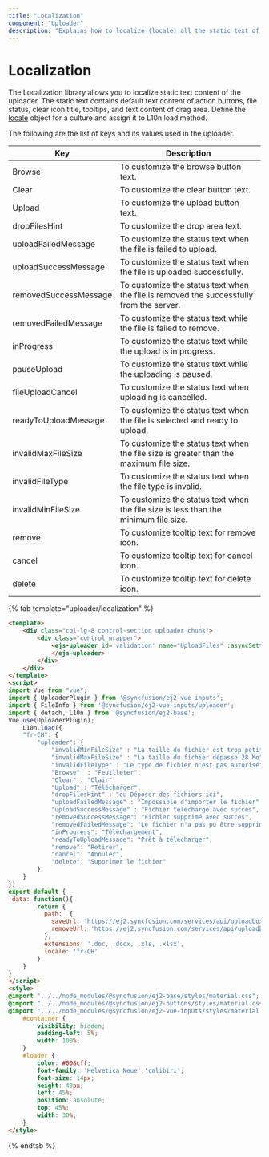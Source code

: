 ```yaml
---
title: "Localization"
component: "Uploader"
description: "Explains how to localize (locale) all the static text of the file upload control using L10n library that helps to adapt with different cultures."
---
```


# Localization

The Localization library allows you to localize static text content of the uploader.
The static text contains default text content of action buttons, file status, clear icon title, tooltips,
and text content of drag area. Define the [locale](../api/uploader/#locale) object for a culture and assign it to L10n load method.

The following are the list of keys and its values used in the uploader.

| Key | Description |
|------------------------|---------|
| Browse | To customize the browse button text.|
| Clear | To customize the clear button text.|
| Upload | To customize the upload button text. |
| dropFilesHint | To customize the drop area text. |
| uploadFailedMessage | To customize the status text when  the file is failed to upload.|
| uploadSuccessMessage | To customize the status text when  the file is uploaded successfully.|
| removedSuccessMessage | To customize the status text when  the file is removed the successfully from the server.|
| removedFailedMessage | To customize the status text while the file is failed to remove.|
| inProgress | To customize the status text while the upload is in progress.|
| pauseUpload | To customize the status text while the uploading is paused.|
| fileUploadCancel | To customize the status text when uploading is cancelled.|
| readyToUploadMessage | To customize the status text when the file is selected and ready to upload.|
| invalidMaxFileSize | To customize the status text when the file size is greater than the maximum file size.|
| invalidFileType | To customize the status text when the file type is invalid.|
| invalidMinFileSize | To customize the status text when the file size is less than the minimum file size. |
| remove | To customize tooltip text for remove icon. |
| cancel | To customize tooltip text for cancel icon. |
| delete | To customize tooltip text for delete icon. |

{% tab template="uploader/localization" %}

```html
<template>
    <div class="col-lg-8 control-section uploader chunk">
        <div class="control_wrapper">
            <ejs-uploader id='validation' name="UploadFiles" :asyncSettings= "path" ref="uploadObj" :locale='locale' :autoUpload = 'false'>
            </ejs-uploader>
        </div>
    </div>
</template>
<script>
import Vue from "vue";
import { UploaderPlugin } from '@syncfusion/ej2-vue-inputs';
import { FileInfo } from '@syncfusion/ej2-vue-inputs/uploader';
import { detach, L10n } from '@syncfusion/ej2-base';
Vue.use(UploaderPlugin);
    L10n.load({
    "fr-CH": {
        "uploader": {
            "invalidMinFileSize" : "La taille du fichier est trop petite! S'il vous plaît télécharger des fichiers avec une taille minimale de 10 Ko",
            "invalidMaxFileSize" : "La taille du fichier dépasse 28 Mo",
            "invalidFileType" : "Le type de fichier n'est pas autorisé",
            "Browse"  : "Feuilleter",
            "Clear" : "Clair",
            "Upload" : "Télécharger",
            "dropFilesHint" : "ou Déposer des fichiers ici",
            "uploadFailedMessage" : "Impossible d'importer le fichier",
            "uploadSuccessMessage" : "Fichier téléchargé avec succès",
            "removedSuccessMessage": "Fichier supprimé avec succès",
            "removedFailedMessage": "Le fichier n'a pas pu être supprimé",
            "inProgress": "Téléchargement",
            "readyToUploadMessage": "Prêt à télécharger",
            "remove": "Retirer",
            "cancel": "Annuler",
            "delete": "Supprimer le fichier"
        }
    }
})
export default {
 data: function(){
        return {
          path:  {
            saveUrl: 'https://ej2.syncfusion.com/services/api/uploadbox/Save',
            removeUrl: 'https://ej2.syncfusion.com/services/api/uploadbox/Remove'
          },
          extensions: '.doc, .docx, .xls, .xlsx',
          locale: 'fr-CH'
        }
    }
}
</script>
<style>
@import "../../node_modules/@syncfusion/ej2-base/styles/material.css";
@import "../../node_modules/@syncfusion/ej2-buttons/styles/material.css";
@import "../../node_modules/@syncfusion/ej2-vue-inputs/styles/material.css";
    #container {
        visibility: hidden;
        padding-left: 5%;
        width: 100%;
    }
    #loader {
        color: #008cff;
        font-family: 'Helvetica Neue','calibiri';
        font-size: 14px;
        height: 40px;
        left: 45%;
        position: absolute;
        top: 45%;
        width: 30%;
    }
</style>
```

{% endtab %}
